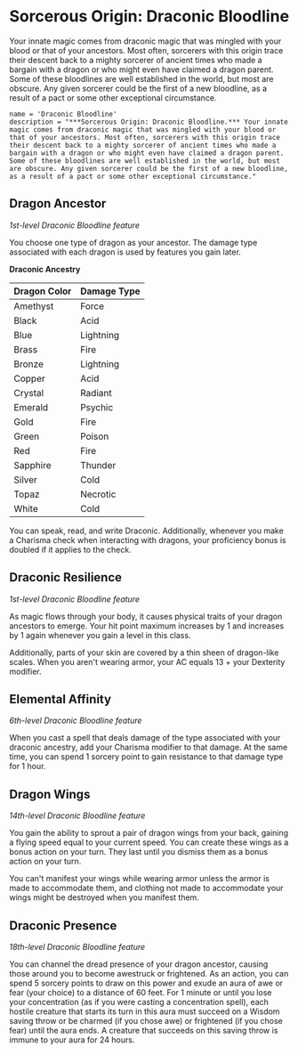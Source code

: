 # Sorcerous Origin: Draconic Bloodline
Your innate magic comes from draconic magic that was mingled with your blood or that of your ancestors. Most often, sorcerers with this origin trace their descent back to a mighty sorcerer of ancient times who made a bargain with a dragon or who might even have claimed a dragon parent. Some of these bloodlines are well established in the world, but most are obscure. Any given sorcerer could be the first of a new bloodline, as a result of a pact or some other exceptional circumstance.

```
name = 'Draconic Bloodline'
description = "***Sorcerous Origin: Draconic Bloodline.*** Your innate magic comes from draconic magic that was mingled with your blood or that of your ancestors. Most often, sorcerers with this origin trace their descent back to a mighty sorcerer of ancient times who made a bargain with a dragon or who might even have claimed a dragon parent. Some of these bloodlines are well established in the world, but most are obscure. Any given sorcerer could be the first of a new bloodline, as a result of a pact or some other exceptional circumstance."
```

## Dragon Ancestor
*1st-level Draconic Bloodline feature*

You choose one type of dragon as your ancestor. The damage type associated with each dragon is used by features you gain later.

**Draconic Ancestry**

Dragon Color | Damage Type
------------ | -----------
Amethyst | Force
Black | Acid
Blue | Lightning
Brass | Fire
Bronze | Lightning
Copper | Acid
Crystal | Radiant
Emerald | Psychic
Gold | Fire
Green | Poison
Red | Fire
Sapphire | Thunder
Silver | Cold
Topaz | Necrotic
White | Cold

You can speak, read, and write Draconic. Additionally, whenever you make a Charisma check when interacting with dragons, your proficiency bonus is doubled if it applies to the check.

## Draconic Resilience
*1st-level Draconic Bloodline feature*

As magic flows through your body, it causes physical traits of your dragon ancestors to emerge. Your hit point maximum increases by 1 and increases by 1 again whenever you gain a level in this class.

Additionally, parts of your skin are covered by a thin sheen of dragon-like scales. When you aren't wearing armor, your AC equals 13 + your Dexterity modifier.

## Elemental Affinity
*6th-level Draconic Bloodline feature*

When you cast a spell that deals damage of the type associated with your draconic ancestry, add your Charisma modifier to that damage. At the same time, you can spend 1 sorcery point to gain resistance to that damage type for 1 hour.

## Dragon Wings
*14th-level Draconic Bloodline feature*

You gain the ability to sprout a pair of dragon wings from your back, gaining a flying speed equal to your current speed. You can create these wings as a bonus action on your turn. They last until you dismiss them as a bonus action on your turn.

You can't manifest your wings while wearing armor unless the armor is made to accommodate them, and clothing not made to accommodate your wings might be destroyed when you manifest them.

## Draconic Presence
*18th-level Draconic Bloodline feature*

You can channel the dread presence of your dragon ancestor, causing those around you to become awestruck or frightened. As an action, you can spend 5 sorcery points to draw on this power and exude an aura of awe or fear (your choice) to a distance of 60 feet. For 1 minute or until you lose your concentration (as if you were casting a concentration spell), each hostile creature that starts its turn in this aura must succeed on a Wisdom saving throw or be charmed (if you chose awe) or frightened (if you chose fear) until the aura ends. A creature that succeeds on this saving throw is immune to your aura for 24 hours.
